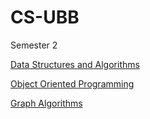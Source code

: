 # CS-UBB

Semester 2

[Data Structures and Algorithms](https://github.com/ScortarIrina/CS-UBB/tree/main/DSA)

[Object Oriented Programming](https://github.com/ScortarIrina/CS-UBB/tree/main/OOP)

[Graph Algorithms](https://github.com/ScortarIrina/CS-UBB/tree/main/GraphAlgo)
